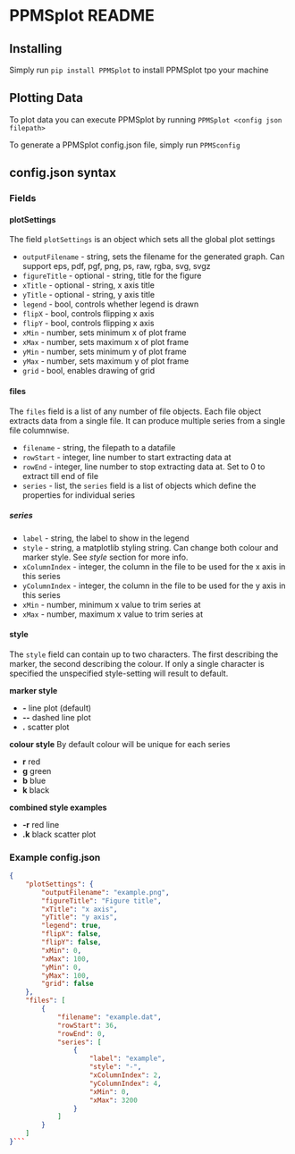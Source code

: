 # PPMSplot README

## Installing
Simply run `pip install PPMSplot` to install PPMSplot tpo your machine

## Plotting Data
To plot data you can execute PPMSplot by running `PPMSplot <config json filepath>`

To generate a PPMSplot config.json file, simply run `PPMSconfig`


## config.json syntax
### Fields
#### plotSettings
The field `plotSettings` is an object which sets all the global plot settings
+ `outputFilename` - string, sets the filename for the generated graph. Can support eps, pdf, pgf, png, ps, raw, rgba, svg, svgz
+  `figureTitle` - optional - string, title for the figure
+  `xTitle` - optional - string, x axis title
+  `yTitle` - optional - string, y axis title
+  `legend` - bool, controls whether legend is drawn
+ `flipX` - bool, controls flipping x axis
+ `flipY` - bool, controls flipping x axis
+ `xMin` - number, sets minimum x of plot frame
+ `xMax` - number, sets maximum x of plot frame
+ `yMin` - number, sets minimum y of plot frame
+ `yMax` - number, sets maximum y of plot frame
+ `grid` - bool, enables drawing of grid

#### files
The `files` field is a list of any number of file objects. Each file object extracts data from a single file. It can produce multiple series from a single file columnwise.
+ `filename` - string, the filepath to a datafile
+ `rowStart` - integer, line number to start extracting data at
+ `rowEnd` - integer, line number to stop extracting data at. Set to 0 to extract till end of file
+ `series` - list, the `series` field is a list of objects which define the properties for individual series 

##### series
+ `label` - string, the label to show in the legend
+ `style` - string, a matplotlib styling string. Can change both colour and marker style. See *style* section for more info.
+ `xColumnIndex` - integer, the column in the file to be used for the x axis in this series
+ `yColumnIndex` - integer, the column in the file to be used for the y axis in this series
+ `xMin` - number, minimum x value to trim series at
+ `xMax` - number, maximum x value to trim series at

#### style
The `style` field can contain up to two characters. The first describing the marker, the second describing the colour. If only a single character is specified the unspecified style-setting will result to default.

**marker style**
+ **-** line plot (default)
+ **--** dashed line plot
+ **.** scatter plot

**colour style**
By default colour will be unique for each series
+ **r** red
+ **g** green
+ **b** blue
+ **k** black

**combined style examples**
+ **-r** red line
+ **.k** black scatter plot


### Example config.json
```json
{
    "plotSettings": {
        "outputFilename": "example.png",
        "figureTitle": "Figure title",
        "xTitle": "x axis",
        "yTitle": "y axis",
        "legend": true,
        "flipX": false,
        "flipY": false,
        "xMin": 0,
        "xMax": 100,
        "yMin": 0,
        "yMax": 100,
        "grid": false
    },
    "files": [
        {
            "filename": "example.dat",
            "rowStart": 36,
            "rowEnd": 0,
            "series": [
                {
                    "label": "example",
                    "style": "-",
                    "xColumnIndex": 2,
                    "yColumnIndex": 4,
                    "xMin": 0,
                    "xMax": 3200
                }
            ]
        }
    ]
}```